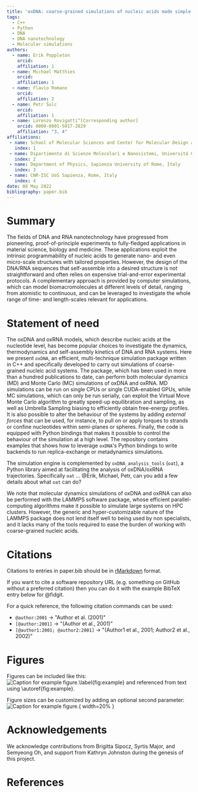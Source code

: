 ```yaml
---
title: 'oxDNA: coarse-grained simulations of nucleic acids made simple'
tags:
  - C++
  - Python
  - DNA
  - DNA nanotechnology
  - Molecular simulations
authors:
  - name: Erik Poppleton
	orcid: 
    affiliation: 1
  - name: Michael Matthies
  	orcid: 
    affiliation: 1
  - name: Flavio Romano
  	orcid: 
  	affiliation: 2
  - name: Petr Šulc
   	orcid:
   	affiliation: 1
  - name: Lorenzo Rovigatti^[Corresponding author]
    orcid: 0000-0001-5017-2829
    affiliation: "3, 4"
affiliations:
 - name: School of Molecular Sciences and Center for Molecular Design and Biomimetics, The Biodesign Institute, Arizona State University, USA
   index: 1
 - name: Dipartimento di Scienze Molecolari e Nanosistemi, Universitá Ca Foscari di Venezia, Italy
   index: 2
 - name: Department of Physics, Sapienza University of Rome, Italy
   index: 3
 - name: CNR-ISC UoS Sapienza, Rome, Italy
   index: 4
date: 08 May 2022
bibliography: paper.bib
---
```


# Summary

The fields of DNA and RNA nanotechnology have progressed from pioneering, proof-of-principle experiments to fully-fledged applications in material science, biology and medicine. These applications exploit the intrinsic programmability of nucleic acids to generate nano- and even micro-scale structures with tailored properties. However, the design of the DNA/RNA sequences that self-assemble into a desired structure is not straightforward and often relies on expensive trial-and-error experimental protocols. A complementary approach is provided by computer simulations, which can model biomacromolecules at different levels of detail, ranging from atomistic to continuous, and can be leveraged to investigate the whole range of time- and length-scales relevant for applications.

# Statement of need

The oxDNA and oxRNA models, which describe nucleic acids at the nucleotide level, has become popular choices to investigate the dynamics, thermodynamics and self-assembly kinetics of DNA and RNA systems. Here we present `oxDNA`, an efficient, multi-technique simulation package written in C++ and specifically developed to carry out simulations of coarse-grained nucleic acid systems. The package, which has been used in more than a hundred publications to date, can perform both molecular dynamics (MD) and Monte Carlo (MC) simulations of oxDNA and oxRNA. MD simulations can be run on single CPUs or single CUDA-enabled GPUs, while MC simulations, which can only be run serially, can exploit the Virtual Move Monte Carlo algorithm to greatly speed-up equilibration and sampling, as well as Umbrella Sampling biasing to efficiently obtain free-energy profiles. It is also possible to alter the behaviour of the systems by adding *external forces* that can be used, for instance, to pull on or apply torques to strands or confine nucleotides within semi-planes or spheres. Finally, the code is equipped with Python bindings that makes it possible to control the behaviour of the simulation at a high level. The repository contains examples that shows how to leverage `oxDNA`'s Python bindings to write backends to run replica-exchange or metadynamics simulations.

The simulation engine is complemented by `oxDNA_analysis_tools` (`oat`), a Python library aimed at facilitating the analysis of oxDNA/oxRNA trajectories. Specifically `oat` ... @Erik, Michael, Petr, can you add a few details about what `oat` can do?

We note that molecular dynamics simulations of oxDNA and oxRNA can also be performed with the LAMMPS software package, whose efficient parallel-computing algorithms make it possible to simulate large systems on HPC clusters. However, the generic and hyper-customizable nature of the LAMMPS package does not lend itself well to being used by non specialists, and it lacks many of the tools required to ease the burden of working with coarse-grained nucleic acids.

# Citations

Citations to entries in paper.bib should be in
[rMarkdown](http://rmarkdown.rstudio.com/authoring_bibliographies_and_citations.html)
format.

If you want to cite a software repository URL (e.g. something on GitHub without a preferred
citation) then you can do it with the example BibTeX entry below for @fidgit.

For a quick reference, the following citation commands can be used:
- `@author:2001`  ->  "Author et al. (2001)"
- `[@author:2001]` -> "(Author et al., 2001)"
- `[@author1:2001; @author2:2001]` -> "(Author1 et al., 2001; Author2 et al., 2002)"

# Figures

Figures can be included like this:
![Caption for example figure.\label{fig:example}](figure.png)
and referenced from text using \autoref{fig:example}.

Figure sizes can be customized by adding an optional second parameter:
![Caption for example figure.](figure.png){ width=20% }

# Acknowledgements

We acknowledge contributions from Brigitta Sipocz, Syrtis Major, and Semyeong
Oh, and support from Kathryn Johnston during the genesis of this project.

# References